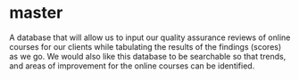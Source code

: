 # master
A database that will allow us to input our quality assurance reviews of online courses for our clients while tabulating the results of the findings (scores) as we go. We would also like this database to be searchable so that trends, and areas of improvement for the online courses can be identified. 
